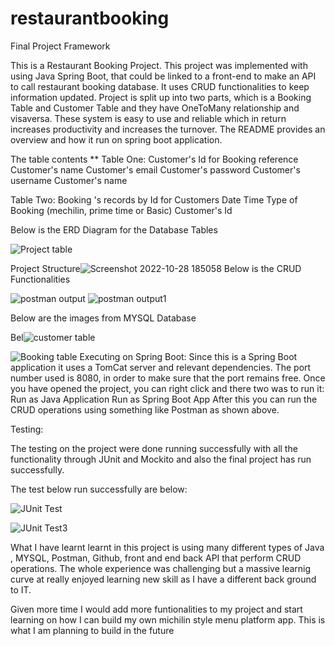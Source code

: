 # restaurantbooking
Final Project Framework

This is a Restaurant Booking Project.  This project was implemented with using Java Spring Boot, that could be linked to a front-end to make an API to call restaurant booking database. It uses CRUD functionalities to keep information updated.  Project is split up into two parts, which is a Booking  Table and Customer Table and they have OneToMany relationship and visaversa.  These system is easy to use and reliable which in return increases productivity and increases the turnover.  The README provides an overview and how it run on spring boot application.

 The table contents
**
Table One:
Customer's Id for Booking reference
Customer's name
Customer's email
Customer's password
Customer's username
Customer's name

Table Two:
Booking 's records by Id for Customers
Date
Time
Type of Booking (mechilin, prime time or Basic)
Customer's Id

Below is the ERD Diagram for the Database Tables

![Project table](https://user-images.githubusercontent.com/112514094/198720511-9af1cafc-b33f-4cfa-b031-76ecee2132ab.png)


Project Structure![Screenshot 2022-10-28 185058](https://user-images.githubusercontent.com/112514094/198723201-d693bfef-d167-4bc6-b56b-1bba8c31654c.png)
Below is the CRUD Functionalities

![postman output](https://user-images.githubusercontent.com/112514094/198723923-6847c272-e1c0-4c57-a3da-8e0fb1e8e531.png)
![postman output1](https://user-images.githubusercontent.com/112514094/198724312-ed573d48-2c60-44fd-bffd-1c98c43197a1.png)

Below are the images from MYSQL Database

Bel![customer table](https://user-images.githubusercontent.com/112514094/198724863-3c72bacb-0544-4ff4-ad80-666d9e2403ed.png)

![Booking table](https://user-images.githubusercontent.com/112514094/198724825-763b27ae-8275-4279-960f-4d788426d186.png)
Executing on Spring Boot:
Since this is a Spring Boot application it uses a TomCat server and relevant dependencies.
The port number used is 8080, in order to make sure that the port remains free.
Once you have opened the project, you can right click and there two was to run it:
Run as Java Application
Run as Spring Boot App
After this you can run the CRUD operations using something like Postman as shown above.

Testing:

The testing on the project were done running successfully with all the functionality through JUnit and Mockito and also the final project has run successfully.

The test below run successfully are below:


![JUnit Test](https://user-images.githubusercontent.com/112514094/198740202-9cbd5392-c520-40a0-bfc6-2fc4b55ea3bd.png)


![JUnit Test3](https://user-images.githubusercontent.com/112514094/198740173-1054391e-8830-45fe-a9bb-eee597371c64.png)

What I have learnt learnt in this project is using many different types of Java , MYSQL, Postman, Github, front and end back API that perform CRUD operations. The whole experience was challenging but a massive learnig curve at really enjoyed learning new skill as I have a different back ground to IT.

Given more time I would add more funtionalities to my project and start learning on how I can build my own michilin style menu platform app. This is what I am planning to build in the future








